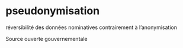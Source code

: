 # pseudonymisation
réversibilité des données nominatives contrairement à l’anonymisation

Source ouverte gouvernementale
